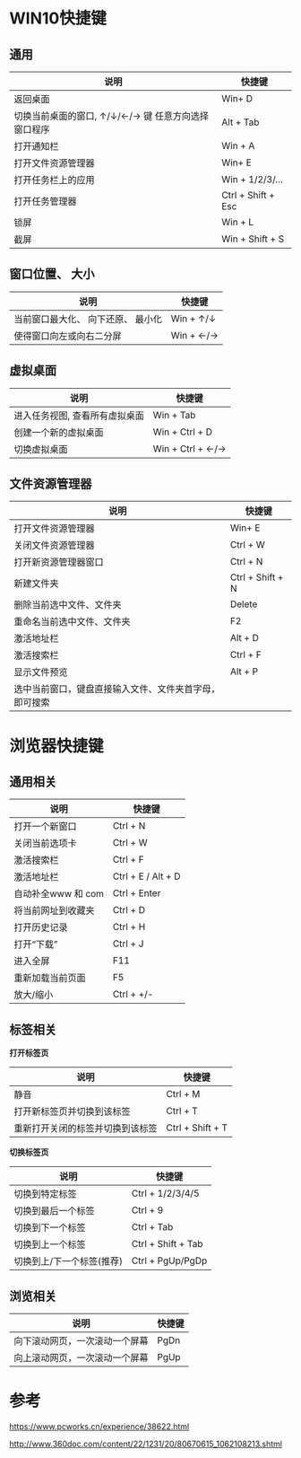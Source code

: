 #  WIN10快捷键

## 通用

| 说明                                                 | 快捷键             |
| ---------------------------------------------------- | ------------------ |
| 返回桌面                                             | Win+ D             |
| 切换当前桌面的窗口,  ↑/↓/←/→ 键 任意方向选择窗口程序 | Alt + Tab          |
| 打开通知栏                                           | Win + A            |
| 打开文件资源管理器                                   | Win+ E             |
| 打开任务栏上的应用                                   | Win + 1/2/3/…      |
| 打开任务管理器                                       | Ctrl + Shift + Esc |
| 锁屏                                                 | Win + L            |
| 截屏                                                 | Win + Shift + S    |

## 窗口位置、 大小

| 说明                               | 快捷键    |
| ---------------------------------- | --------- |
| 当前窗口最大化、 向下还原、 最小化 | Win + ↑/↓ |
| 使得窗口向左或向右二分屏           | Win + ←/→ |

## 虚拟桌面

| 说明                           | 快捷键           |
| ------------------------------ | ---------------- |
| 进入任务视图, 查看所有虚拟桌面 | Win + Tab        |
| 创建一个新的虚拟桌面           | Win + Ctrl + D   |
| 切换虚拟桌面                   | Win + Ctrl + ←/→ |

## 文件资源管理器

| 说明                                                   | 快捷键           |
| ------------------------------------------------------ | ---------------- |
| 打开文件资源管理器                                     | Win+ E           |
| 关闭文件资源管理器                                     | Ctrl + W         |
| 打开新资源管理器窗口                                   | Ctrl + N         |
| 新建文件夹                                             | Ctrl + Shift + N |
| 删除当前选中文件、文件夹                               | Delete           |
| 重命名当前选中文件、文件夹                             | F2               |
| 激活地址栏                                             | Alt + D          |
| 激活搜索栏                                             | Ctrl + F         |
| 显示文件预览                                           | Alt + P          |
| 选中当前窗口，键盘直接输入文件、文件夹首字母，即可搜索 |                  |

# 浏览器快捷键

## 通用相关

| 说明               | 快捷键             |
| ------------------ | ------------------ |
| 打开一个新窗口     | Ctrl + N           |
| 关闭当前选项卡     | Ctrl + W           |
| 激活搜索栏         | Ctrl + F           |
| 激活地址栏         | Ctrl + E / Alt + D |
| 自动补全www 和 com | Ctrl + Enter       |
| 将当前网址到收藏夹 | Ctrl + D           |
| 打开历史记录       | Ctrl + H           |
| 打开“下载”         | Ctrl + J           |
| 进入全屏           | F11                |
| 重新加载当前页面   | F5                 |
| 放大/缩小          | Ctrl +  +/-        |

## 标签相关

**打开标签页**

| 说明                             | 快捷键           |
| -------------------------------- | ---------------- |
| 静音                             | Ctrl + M         |
| 打开新标签页并切换到该标签       | Ctrl + T         |
| 重新打开关闭的标签并切换到该标签 | Ctrl + Shift + T |

**切换标签页**

| 说明                      | 快捷键             |
| ------------------------- | ------------------ |
| 切换到特定标签            | Ctrl + 1/2/3/4/5   |
| 切换到最后一个标签        | Ctrl + 9           |
| 切换到下一个标签          | Ctrl + Tab         |
| 切换到上一个标签          | Ctrl + Shift + Tab |
| 切换到上/下一个标签(推荐) | Ctrl + PgUp/PgDp   |

## 浏览相关

| 说明                           | 快捷键 |
| ------------------------------ | ------ |
| 向下滚动网页，一次滚动一个屏幕 | PgDn   |
| 向上滚动网页，一次滚动一个屏幕 | PgUp   |

# 参考

https://www.pcworks.cn/experience/38622.html

http://www.360doc.com/content/22/1231/20/80670615_1062108213.shtml